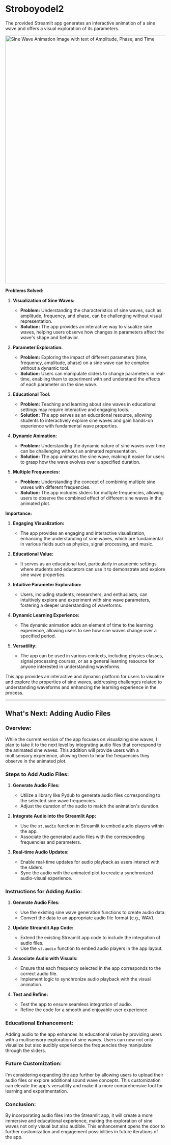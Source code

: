 # Stroboyodel2

The provided Streamlit app generates an interactive animation of a sine wave and offers a visual exploration of its parameters. 

<img width="776" alt="Sine Wave Animation Image with text of Amplitude, Phase, and Time" src="https://github.com/Emmarie-Ahtunan/stroboyodel2/assets/86572370/31039a29-064c-4dbc-8ef2-4f75ce7231f7">


**Problems Solved:**

1. **Visualization of Sine Waves:**
   - **Problem:** Understanding the characteristics of sine waves, such as amplitude, frequency, and phase, can be challenging without visual representation.
   - **Solution:** The app provides an interactive way to visualize sine waves, helping users observe how changes in parameters affect the wave's shape and behavior.

2. **Parameter Exploration:**
   - **Problem:** Exploring the impact of different parameters (time, frequency, amplitude, phase) on a sine wave can be complex without a dynamic tool.
   - **Solution:** Users can manipulate sliders to change parameters in real-time, enabling them to experiment with and understand the effects of each parameter on the sine wave.

3. **Educational Tool:**
   - **Problem:** Teaching and learning about sine waves in educational settings may require interactive and engaging tools.
   - **Solution:** The app serves as an educational resource, allowing students to interactively explore sine waves and gain hands-on experience with fundamental wave properties.

4. **Dynamic Animation:**
   - **Problem:** Understanding the dynamic nature of sine waves over time can be challenging without an animated representation.
   - **Solution:** The app animates the sine wave, making it easier for users to grasp how the wave evolves over a specified duration.

5. **Multiple Frequencies:**
   - **Problem:** Understanding the concept of combining multiple sine waves with different frequencies.
   - **Solution:** The app includes sliders for multiple frequencies, allowing users to observe the combined effect of different sine waves in the animated plot.

**Importance:**

1. **Engaging Visualization:**
   - The app provides an engaging and interactive visualization, enhancing the understanding of sine waves, which are fundamental in various fields such as physics, signal processing, and music.

2. **Educational Value:**
   - It serves as an educational tool, particularly in academic settings where students and educators can use it to demonstrate and explore sine wave properties.

3. **Intuitive Parameter Exploration:**
   - Users, including students, researchers, and enthusiasts, can intuitively explore and experiment with sine wave parameters, fostering a deeper understanding of waveforms.

4. **Dynamic Learning Experience:**
   - The dynamic animation adds an element of time to the learning experience, allowing users to see how sine waves change over a specified period.

5. **Versatility:**
   - The app can be used in various contexts, including physics classes, signal processing courses, or as a general learning resource for anyone interested in understanding waveforms.

This app provides an interactive and dynamic platform for users to visualize and explore the properties of sine waves, addressing challenges related to understanding waveforms and enhancing the learning experience in the process.

---

## What's Next: Adding Audio Files

### Overview:

While the current version of the app focuses on visualizing sine waves, I plan to take it to the next level by integrating audio files that correspond to the animated sine waves. This addition will provide users with a multisensory experience, allowing them to hear the frequencies they observe in the animated plot.

### Steps to Add Audio Files:

1. **Generate Audio Files:**
   - Utilize a library like Pydub to generate audio files corresponding to the selected sine wave frequencies.
   - Adjust the duration of the audio to match the animation's duration.

2. **Integrate Audio into the Streamlit App:**
   - Use the `st.audio` function in Streamlit to embed audio players within the app.
   - Associate the generated audio files with the corresponding frequencies and parameters.

3. **Real-time Audio Updates:**
   - Enable real-time updates for audio playback as users interact with the sliders.
   - Sync the audio with the animated plot to create a synchronized audio-visual experience.

### Instructions for Adding Audio:

1. **Generate Audio Files:**
   - Use the existing sine wave generation functions to create audio data.
   - Convert the data to an appropriate audio file format (e.g., WAV).

2. **Update Streamlit App Code:**
   - Extend the existing Streamlit app code to include the integration of audio files.
   - Use the `st.audio` function to embed audio players in the app layout.

3. **Associate Audio with Visuals:**
   - Ensure that each frequency selected in the app corresponds to the correct audio file.
   - Implement logic to synchronize audio playback with the visual animation.

4. **Test and Refine:**
   - Test the app to ensure seamless integration of audio.
   - Refine the code for a smooth and enjoyable user experience. 

### Educational Enhancement:

Adding audio to the app enhances its educational value by providing users with a multisensory exploration of sine waves. Users can now not only visualize but also audibly experience the frequencies they manipulate through the sliders.

### Future Customization:

I'm considering expanding the app further by allowing users to upload their audio files or explore additional sound wave concepts. This customization can elevate the app's versatility and make it a more comprehensive tool for learning and experimentation.

### Conclusion:

By incorporating audio files into the Streamlit app, it will create a more immersive and educational experience, making the exploration of sine waves not only visual but also audible. This enhancement opens the door to further customization and engagement possibilities in future iterations of the app.
